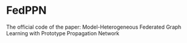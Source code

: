 # FedPPN
The official code of the paper: Model-Heterogeneous Federated Graph Learning with Prototype Propagation Network
